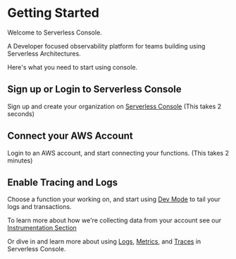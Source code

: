 <!--
title: Getting Started
menuText: Getting Started
description: 
menuOrder: 1
-->

# Getting Started
Welcome to Serverless Console. 

A Developer focused observability platform for
teams building using Serverless Architectures.

Here's what you need to start using console.

## Sign up or Login to Serverless Console
Sign up and create your organization on [Serverless Console](https://console.serverless.com?ref_website=https%3A%2F%2Fwww.serverless.com%2Fconsole%2Fdocs%2F) (This takes 2 seconds)

## Connect your AWS Account
Login to an AWS account, and start connecting your functions. (This takes 2 minutes)

## Enable Tracing and Logs
Choose a function your working on, and start using [Dev Mode](product/logs.md#real-time-logging) to tail your logs and transactions.

To learn more about how we're collecting data from your account see our [Instrumentation Section](./instrumentation/)

Or dive in and learn more about using [Logs](./product/logs.md), [Metrics](./product/metrics.md), and [Traces](./product/traces.md) in Serverless Console.
